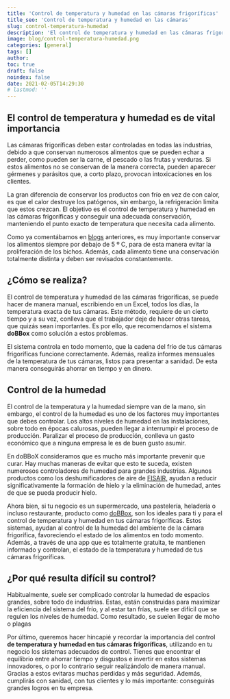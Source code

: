 ```yaml
---
title: 'Control de temperatura y humedad en las cámaras frigoríficas'
title_seo: 'Control de temperatura y humedad en las cámaras'
slug: control-temperatura-humedad
description: 'El control de temperatura y humedad en las cámaras frigoríficas es de vital importancia, debido a que conservan alimentos perecederos.'
image: blog/control-temperatura-humedad.png
categories: [general]
tags: []
author: 
toc: true
draft: false
noindex: false
date: 2021-02-05T14:29:30
# lastmod: ''
---
```


## El control de temperatura y humedad es de vital importancia

Las cámaras frigoríficas deben estar controladas en todas las industrias, debido a que conservan numerosos alimentos que se pueden echar a perder, como pueden ser la carne, el pescado o las frutas y verduras. Si estos alimentos no se conservan de la manera correcta, pueden aparecer gérmenes y parásitos que, a corto plazo, provocan intoxicaciones en los clientes.

La gran diferencia de conservar los productos con frío en vez de con calor, es que el calor destruye los patógenos, sin embargo, la refrigeración limita que estos crezcan. El objetivo es el control de temperatura y humedad en las cámaras frigoríficas y conseguir una adecuada conservación, manteniendo el punto exacto de temperatura que necesita cada alimento.

Como ya comentábamos en [blogs](/claves-ordenar-camaras-frigorificas/) anteriores, es muy importante conservar los alimentos siempre por debajo de 5 º C, para de esta manera evitar la proliferación de los bichos. Además, cada alimento tiene una conservación totalmente distinta y deben ser revisados constantemente.

## ¿Cómo se realiza?

El control de temperatura y humedad de las cámaras frigoríficas, se puede hacer de manera manual, escribiendo en un Excel, todos los días, la temperatura exacta de tus cámaras. Este método, requiere de un cierto tiempo y a su vez, conlleva que el trabajador deje de hacer otras tareas, que quizás sean importantes. Es por ello, que recomendamos el sistema **doBBox** como solución a estos problemas.

El sistema controla en todo momento, que la cadena del frío de tus cámaras frigoríficas funcione correctamente. Además, realiza informes mensuales de la temperatura de tus cámaras, listos para presentar a sanidad. De esta manera conseguirás ahorrar en tiempo y en dinero.

## Control de la humedad

El control de la temperatura y la humedad siempre van de la mano, sin embargo, el control de la humedad es uno de los factores muy importantes que debes controlar. Los altos niveles de humedad en las instalaciones, sobre todo en épocas calurosas, pueden llegar a interrumpir el proceso de producción. Paralizar el proceso de producción, conlleva un gasto económico que a ninguna empresa le es de buen gusto asumir.

En doBBoX consideramos que es mucho más importante prevenir que curar. Hay muchas maneras de evitar que esto te suceda, existen numerosos controladores de humedad para grandes industrias. Algunos productos como los deshumificadores de aire de [FISAIR,](https://fisair.com/es/productos/deshumidificadores-de-aire-df/) ayudan a reducir significativamente la formación de hielo y la eliminación de humedad, antes de que se pueda producir hielo.

Ahora bien, si tu negocio es un supermercado, una pastelería, heladería o incluso restaurante, producto como [doBBox](/), son los ideales para ti y para el control de temperatura y humedad en tus cámaras frigoríficas. Estos sistemas, ayudan al control de la humedad del ambiente de la cámara frigorífica, favoreciendo el estado de los alimentos en todo momento. Además, a través de una app que es totalmente gratuita, te mantienen informado y controlan, el estado de la temperatura y humedad de tus cámaras frigoríficas.

## ¿Por qué resulta difícil su control?

Habitualmente, suele ser complicado controlar la humedad de espacios grandes, sobre todo de industrias. Estas, están construidas para maximizar la eficiencia del sistema del frío, y al estar tan frías, suele ser difícil que se regulen los niveles de humedad. Como resultado, se suelen llegar de moho o plagas

Por último, queremos hacer hincapié y recordar la importancia del control **de temperatura y humedad en tus cámaras frigoríficas**, utilizando en tu negocio los sistemas adecuados de control. Tienes que encontrar el equilibrio entre ahorrar tiempo y disgustos e invertir en estos sistemas innovadores, o por lo contrario seguir realizándolo de manera manual. Gracias a estos evitaras muchas perdidas y más seguridad. Además, cumplirás con sanidad, con tus clientes y lo más importante: conseguirás grandes logros en tu empresa.